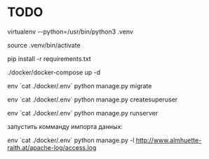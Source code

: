 # TODO

virtualenv --python=/usr/bin/python3 .venv

source .venv/bin/activate

pip install -r requirements.txt

./docker/docker-compose up -d

env \`cat ./docker/.env\` python manage.py migrate

env \`cat ./docker/.env\` python manage.py createsuperuser

env \`cat ./docker/.env\` python manage.py runserver


запустить комманду импорта данных:

env \`cat ./docker/.env\` python manage.py -l http://www.almhuette-raith.at/apache-log/access.log